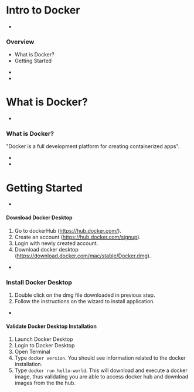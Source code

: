 # Intro to Docker

-

### Overview

* What is Docker?
* Getting Started

-
-

# What is Docker?

-

### What is Docker?

"Docker is a full development platform for creating containerized apps".

-
-

# Getting Started

-

#### Download Docker Desktop

1. Go to dockerHub (https://hub.docker.com/).
2. Create an account (https://hub.docker.com/signup).
3. Login with newly created account.
4. Download docker desktop (https://download.docker.com/mac/stable/Docker.dmg).

-

### Install Docker Desktop

1. Double click on the dmg file downloaded in previous step.
2. Follow the instructions on the wizard to install application.

-

#### Validate Docker Desktop Installation

1. Launch Docker Desktop
2. Login to Docker Desktop
3. Open Terminal
4. Type `docker version`. You should see information related to the docker installation.
5. Type `docker run hello-world`. This will download and execute a docker image, thus validating you are able to access docker hub and download images from the the hub.
